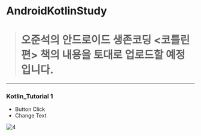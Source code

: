 # AndroidKotlinStudy

><h1>오준석의 안드로이드 생존코딩 <코틀린편> 책의 내용을 토대로 업로드할 예정입니다.</h1>

------------
### Kotlin_Tutorial 1

- Button Click
- Change Text

![4](https://user-images.githubusercontent.com/43715399/57342970-43ddbf00-717c-11e9-91aa-f1d941e24232.gif)
